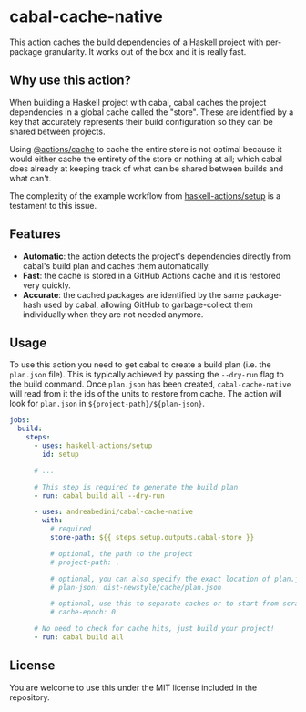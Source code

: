 # cabal-cache-native

This action caches the build dependencies of a Haskell project with
per-package granularity. It works out of the box and it is really fast.

## Why use this action?

When building a Haskell project with cabal, cabal caches the project
dependencies in a global cache called the "store". These are identified
by a key that accurately represents their build configuration so they
can be shared between projects.

Using [@actions/cache](https://github.com/actions/cache) to cache the
entire store is not optimal because it would either cache the entirety
of the store or nothing at all; which cabal does already at keeping
track of what can be shared between builds and what can't.

The complexity of the example workflow from [haskell-actions/setup](https://github.com/haskell-actions/setup/blob/ec49483bfc012387b227434aba94f59a6ecd0900/README.md#model-cabal-workflow-with-caching) is a testament to this issue.

## Features

- **Automatic**: the action detects the project's dependencies directly from cabal's build plan and caches them automatically.
- **Fast**: the cache is stored in a GitHub Actions cache and it is restored very quickly.
- **Accurate**: the cached packages are identified by the same package-hash used by cabal, allowing GitHub to garbage-collect them individually when they are not needed anymore.

## Usage

To use this action you need to get cabal to create a build plan (i.e. the `plan.json` file). This is typically achieved by passing the `--dry-run` flag to the build command. Once `plan.json` has been created, `cabal-cache-native` will read from it the ids of the units to restore from cache. The action will look for `plan.json` in `${project-path}/${plan-json}`.

```yaml
jobs:
  build:
    steps:
      - uses: haskell-actions/setup
        id: setup

      # ...

      # This step is required to generate the build plan
      - run: cabal build all --dry-run

      - uses: andreabedini/cabal-cache-native
        with:
          # required
          store-path: ${{ steps.setup.outputs.cabal-store }}

          # optional, the path to the project
          # project-path: .

          # optional, you can also specify the exact location of plan.json
          # plan-json: dist-newstyle/cache/plan.json

          # optional, use this to separate caches or to start from scratch.
          # cache-epoch: 0

      # No need to check for cache hits, just build your project!
      - run: cabal build all
```

## License

You are welcome to use this under the MIT license included in the repository.

